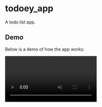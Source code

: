 # todoey_app

A todo list app.

## Demo
Below is a demo of how the app works:

![Demo of Todoey App](https://github.com/ERFAN-gray/todoey_app/raw/main/assets/videos/Screenrecorder-2024-04-04-04-23-29-297.mp4)
